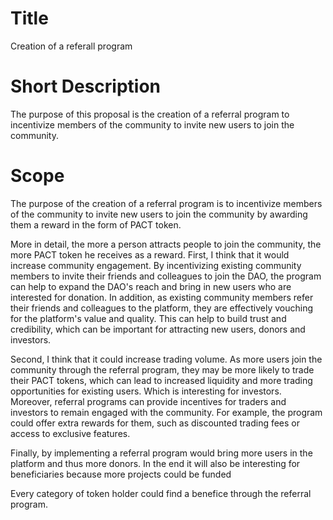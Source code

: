 # Title
Creation of a referall program

# Short Description
The purpose of this proposal is the creation of a referral program to incentivize members of the community to invite new users to join the community.

# Scope
The purpose of the creation of a referral program is to incentivize members of the community to invite new users to join the community by awarding them a reward in the form of PACT token.

More in detail, the more a person attracts people to join the community, the more PACT token he receives as a reward. 
First, I think that it would increase community engagement. By incentivizing existing community members to invite their friends and colleagues to join the DAO, the program can help to expand the DAO's reach and bring in new users who are interested for donation. In addition, as existing community members refer their friends and colleagues to the platform, they are effectively vouching for the platform's value and quality. This can help to build trust and credibility, which can be important for attracting new users, donors and investors.

Second, I think that it could increase trading volume. As more users join the community through the referral program, they may be more likely to trade their PACT tokens, which can lead to increased liquidity and more trading opportunities for existing users. Which is interesting for investors.
Moreover, referral programs can provide incentives for traders and investors to remain engaged with the community. For example, the program could offer extra rewards for them, such as discounted trading fees or access to exclusive features.

Finally, by implementing a referral program would bring more users in the platform and thus more donors. In the end it will also be interesting for beneficiaries because more projects could be funded

Every category of token holder could find a benefice through the referral program.
